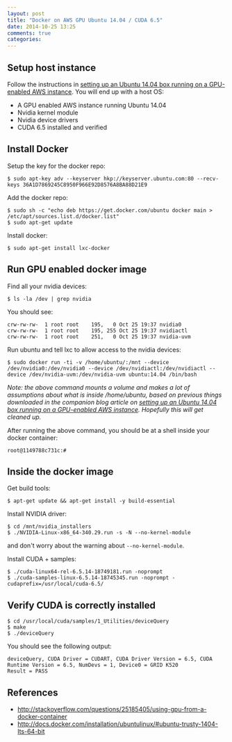 ```yaml
---
layout: post
title: "Docker on AWS GPU Ubuntu 14.04 / CUDA 6.5"
date: 2014-10-25 13:25
comments: true
categories: 
---
```


## Setup host instance

Follow the instructions in [setting up an Ubuntu 14.04 box running on a GPU-enabled AWS instance](http://tleyden.github.io/blog/2014/10/25/cuda-6-dot-5-on-aws-gpu-instance-running-ubuntu-14-dot-04/).  You will end up with a host OS:

* A GPU enabled AWS instance running Ubuntu 14.04
* Nvidia kernel module
* Nvidia device drivers
* CUDA 6.5 installed and verified

## Install Docker 

Setup the key for the docker repo:

```
$ sudo apt-key adv --keyserver hkp://keyserver.ubuntu.com:80 --recv-keys 36A1D7869245C8950F966E92D8576A8BA88D21E9
```

Add the docker repo:

```
$ sudo sh -c "echo deb https://get.docker.com/ubuntu docker main > /etc/apt/sources.list.d/docker.list"
$ sudo apt-get update
```

Install docker:

```
$ sudo apt-get install lxc-docker
```


## Run GPU enabled docker image

Find all your nvidia devices:

```
$ ls -la /dev | grep nvidia
```

You should see:

```
crw-rw-rw-  1 root root    195,   0 Oct 25 19:37 nvidia0
crw-rw-rw-  1 root root    195, 255 Oct 25 19:37 nvidiactl
crw-rw-rw-  1 root root    251,   0 Oct 25 19:37 nvidia-uvm
```

Run ubuntu and tell lxc to allow access to the nvidia devices:

```
$ sudo docker run -ti -v /home/ubuntu/:/mnt --device /dev/nvidia0:/dev/nvidia0 --device /dev/nvidiactl:/dev/nvidiactl --device /dev/nvidia-uvm:/dev/nvidia-uvm ubuntu:14.04 /bin/bash
```

*Note: the above command mounts a volume and makes a lot of assumptions about what is inside /home/ubuntu, based on previous things downloaded in the companion blog article on [setting up an Ubuntu 14.04 box running on a GPU-enabled AWS instance](http://tleyden.github.io/blog/2014/10/25/cuda-6-dot-5-on-aws-gpu-instance-running-ubuntu-14-dot-04/).  Hopefully this will get cleaned up.*

After running the above command, you should be at a shell inside your docker container:

```
root@1149788c731c:# 
```

## Inside the docker image

Get build tools:

```
$ apt-get update && apt-get install -y build-essential
```

Install NVIDIA driver:

```
$ cd /mnt/nvidia_installers
$ ./NVIDIA-Linux-x86_64-340.29.run -s -N --no-kernel-module
```

and don't worry about the warning about `--no-kernel-module`.

Install CUDA + samples:

```
$ ./cuda-linux64-rel-6.5.14-18749181.run -noprompt
$ ./cuda-samples-linux-6.5.14-18745345.run -noprompt -cudaprefix=/usr/local/cuda-6.5/

```

## Verify CUDA is correctly installed

```
$ cd /usr/local/cuda/samples/1_Utilities/deviceQuery
$ make
$ ./deviceQuery   
```

You should see the following output:

```
deviceQuery, CUDA Driver = CUDART, CUDA Driver Version = 6.5, CUDA Runtime Version = 6.5, NumDevs = 1, Device0 = GRID K520
Result = PASS
```

## References

* http://stackoverflow.com/questions/25185405/using-gpu-from-a-docker-container
* http://docs.docker.com/installation/ubuntulinux/#ubuntu-trusty-1404-lts-64-bit